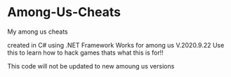 # Among-Us-Cheats
My among us cheats 



created in C# using .NET Framework 
Works for among us V.2020.9.22
Use this to learn how to hack games thats what this is for!!

This code will not be updated to new amoung us versions
